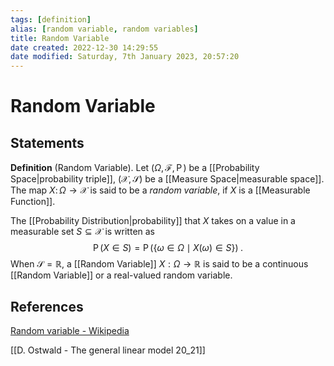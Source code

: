```yaml
---
tags: [definition]
alias: [random variable, random variables]
title: Random Variable
date created: 2022-12-30 14:29:55
date modified: Saturday, 7th January 2023, 20:57:20
---
```


# Random Variable

## Statements

**Definition** (Random Variable). Let ${\displaystyle (\Omega ,{\mathcal {F}},\operatorname {P} )}$ be a [[Probability Space|probability triple]], $(\mathcal{X}, \mathcal{S})$ be a [[Measure Space|measurable space]]. The map ${\displaystyle X\colon \Omega \to \mathcal{X}}$ is said to be a _random variable_, if $X$ is a [[Measurable Function]].

The [[Probability Distribution|probability]] that $X$ takes on a value in a measurable set ${\displaystyle S\subseteq \mathcal{X}}$ is written as $$
{\displaystyle \operatorname {P} (X\in S)=\operatorname {P} (\{\omega \in \Omega \mid X(\omega )\in S\})}\;.
$$When $\mathcal{S}=\mathbb{R}$, a [[Random Variable]] $X:\Omega\to\mathbb{R}$ is said to be a continuous [[Random Variable]] or a real-valued random variable.

## References

[Random variable - Wikipedia](https://en.wikipedia.org/wiki/Random_variable)

[[D. Ostwald - The general linear model 20_21]]